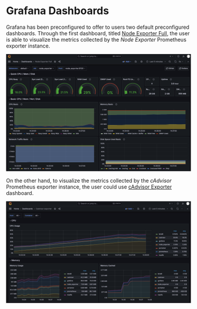 # Grafana Dashboards

Grafana has been preconfigured to offer to users two default preconfigured dashboards. Through the first dashboard, titled [Node Exporter Full](https://grafana.com/grafana/dashboards/1860), the user is able to visualize the metrics collected by the *Node Exporter* Prometheus exporter instance.

![Node Exporter Full](./assets/images/grafana-node-exporter.png)

On the other hand, to visualize the metrics collected by the *cAdvisor* Prometheus exporter instance, the user could use
[cAdvisor Exporter](https://grafana.com/grafana/dashboards/193) dashboard.

![cAdvisor Exporter](./assets/images/grafana-cadvisor.png)